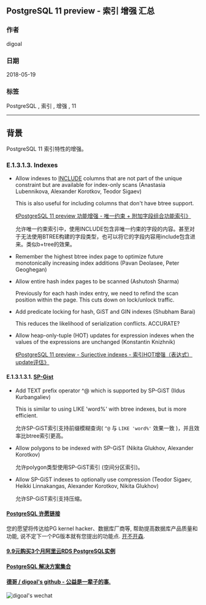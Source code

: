 ## PostgreSQL 11 preview - 索引 增强 汇总      
                                                                   
### 作者                                                                   
digoal                                                                   
                                                                   
### 日期                                                                   
2018-05-19                                                                 
                                                                   
### 标签                                                                   
PostgreSQL , 索引 , 增强 , 11          
                                                                   
----                                                                   
                                                                   
## 背景           
PostgreSQL 11 索引特性的增强。        
        
### E.1.3.1.3. Indexes    
- Allow indexes to [INCLUDE](https://www.postgresql.org/docs/devel/static/sql-createindex.html) columns that are not part of the unique constraint but are available for index-only scans (Anastasia Lubennikova, Alexander Korotkov, Teodor Sigaev)    
    
  This is also useful for including columns that don't have btree support.    
    
  [《PostgreSQL 11 preview 功能增强 - 唯一约束 + 附加字段组合功能索引》](../201703/20170312_23.md)      
    
  允许唯一约束索引中，使用INCLUDE包含非唯一约束的字段的内容。甚至对于无法使用BTREE构建的字段类型，也可以将它的字段内容用include包含进来。类似b+tree的效果。       
    
- Remember the highest btree index page to optimize future monotonically increasing index additions (Pavan Deolasee, Peter Geoghegan)    
    
- Allow entire hash index pages to be scanned (Ashutosh Sharma)    
    
  Previously for each hash index entry, we need to refind the scan position within the page. This cuts down on lock/unlock traffic.    
    
- Add predicate locking for hash, GiST and GIN indexes (Shubham Barai)    
    
  This reduces the likelihood of serialization conflicts. ACCURATE?    
    
- Allow heap-only-tuple (HOT) updates for expression indexes when the values of the expressions are unchanged (Konstantin Knizhnik)    
    
  [《PostgreSQL 11 preview - Surjective indexes - 索引HOT增强（表达式）update评估》](../201802/20180215_01.md)      
  
#### E.1.3.1.3.1. [SP-Gist](https://www.postgresql.org/docs/devel/static/spgist.html)  
- Add TEXT prefix operator ^@ which is supported by SP-GiST (Ildus Kurbangaliev)  
  
  This is similar to using LIKE 'word%' with btree indexes, but is more efficient.  
    
  允许SP-GiST索引支持前缀模糊查询( ``` ^@ ``` 与 ``` LIKE 'word%' ``` 效果一致 )，并且效率比btree索引更高。  
  
- Allow polygons to be indexed with SP-GiST (Nikita Glukhov, Alexander Korotkov)  
  
  允许polygon类型使用SP-GiST索引 (空间分区索引)。  
  
- Allow SP-GiST indexes to optionally use compression (Teodor Sigaev, Heikki Linnakangas, Alexander Korotkov, Nikita Glukhov)  
  
  允许SP-GiST索引支持压缩。  
  
  
  
  
  
  
  
  
  
  
  
  
  
  
  
  
  
  
  
  
  
  
  
  
  
  
  
  
  
  
  
  
  
  
  
  
  
  
  
  
  
  
  
  
  
  
  
  
  
  
  
  
  
  
  
  
  
  
  
  
  
  
  
  
#### [PostgreSQL 许愿链接](https://github.com/digoal/blog/issues/76 "269ac3d1c492e938c0191101c7238216")
您的愿望将传达给PG kernel hacker、数据库厂商等, 帮助提高数据库产品质量和功能, 说不定下一个PG版本就有您提出的功能点. [开不开森](https://github.com/digoal/blog/issues/76 "269ac3d1c492e938c0191101c7238216").  
  
  
#### [9.9元购买3个月阿里云RDS PostgreSQL实例](https://www.aliyun.com/database/postgresqlactivity "57258f76c37864c6e6d23383d05714ea")
  
  
#### [PostgreSQL 解决方案集合](https://yq.aliyun.com/topic/118 "40cff096e9ed7122c512b35d8561d9c8")
  
  
#### [德哥 / digoal's github - 公益是一辈子的事.](https://github.com/digoal/blog/blob/master/README.md "22709685feb7cab07d30f30387f0a9ae")
  
  
![digoal's wechat](../pic/digoal_weixin.jpg "f7ad92eeba24523fd47a6e1a0e691b59")
  
